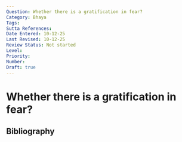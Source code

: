```yaml
---
Question: Whether there is a gratification in fear?
Category: Bhaya
Tags: 
Sutta References: 
Date Entered: 10-12-25
Last Revised: 10-12-25
Review Status: Not started
Level: 
Priority: 
Number: 
Draft: true
---
```


# Whether there is a gratification in fear?

## Bibliography

<!-- 

Notes:



-->
